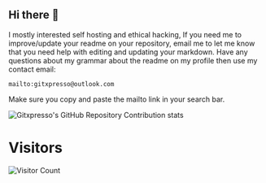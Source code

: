 ## Hi there 👋
I mostly interested self hosting and ethical hacking, If you need me to improve/update your readme on your repository, email me to let me know that you need help with editing and updating your markdown. Have any questions about my grammar about the readme on my profile then use my contact email: 
```
mailto:gitxpresso@outlook.com
```
Make sure you copy and paste the mailto link in your search bar.

![Gitxpresso's GitHub Repository Contribution stats](https://github-contributor-stats.vercel.app/api?username=gitxpresso)
# Visitors
![Visitor Count](https://profile-counter.glitch.me/gitxpresso/count.svg)

<!--
**GitXpresso/GitXpresso** is a ✨ _special_ ✨ repository because its `README.md` (this file) appears on your GitHub profile.

Here are some ideas to get you started:

- 🔭 I’m currently working on ...
- 🌱 I’m currently learning ...
- 👯 I’m looking to collaborate on ...
- 🤔 I’m looking for help with ...
- 💬 Ask me about ...
- 📫 How to reach me: ...
- 😄 Pronouns: ...
- ⚡ Fun fact: ...
-->
